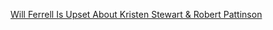 ---
layout: post
wordpress_id: 1514
wordpress_url: http://noesbueno.com/archives/1514
date: '2012-08-03 13:57:58 -0500'
date_gmt: '2012-08-03 18:57:58 -0500'
body: |
  <p><a href="http://www.thehighdefinite.com/2012/08/will-ferrell-is-upset-about-kristen-stewart-robert-pattinson/">Will Ferrell Is Upset About Kristen Stewart & Robert Pattinson</a></p>
---